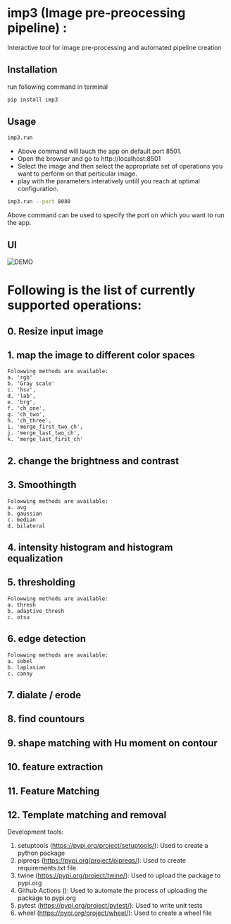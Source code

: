 # imp3 (Image pre-preocessing pipeline) :
Interactive tool for image pre-processing and automated pipeline creation

## Installation
run following command in terminal
```bash
pip install imp3
```

## Usage
```bash
imp3.run
```
- Above command will lauch the app on default port 8501. 
- Open the browser and go to http://localhost:8501
- Select the image and then select the appropriate set of operations you want to perform on that perticular image. 
- play with the parameters interatively untill you reach at optimal configuration.

```bash
imp3.run --port 8080
```
Above command can be used to specify the port on which you want to run the app.

## UI
![DEMO](https://github.com/bokey007/imp3/blob/main/media/demo.gif)

# Following is the list of currently supported operations:

## 0. Resize input image

## 1. map the image to different color spaces
    Folowwing methods are available:
    a. 'rgb'
    b. 'Gray scale'
    c. 'hsv', 
    d. 'lab', 
    e. 'brg', 
    f. 'ch_one',
    g. 'ch_two',
    h. 'ch_three',
    i. 'merge_first_two_ch',
    j. 'merge_last_two_ch', 
    k. 'merge_last_first_ch'

## 2. change the brightness and contrast

## 3. Smoothingth
    Folowwing methods are available:
    a. avg
    b. gaussian
    c. median
    d. bilateral

## 4. intensity histogram and histogram equalization

## 5. thresholding
    Folowwing methods are available:
    a. thresh
    b. adaptive_thresh
    c. otsu

## 6. edge detection
    Folowwing methods are available:
    a. sobel
    b. laplasian
    c. canny


## 7. dialate / erode

## 8. find countours

## 9. shape matching with Hu moment on contour

## 10. feature extraction
    
## 11. Feature Matching

## 12. Template matching and removal
    
Development tools:

1. setuptools (https://pypi.org/project/setuptools/): Used to create a python package
2. pipreqs (https://pypi.org/project/pipreqs/): Used to create requirements.txt file
3. twine (https://pypi.org/project/twine/): Used to upload the package to pypi.org
4. Github Actions (): Used to automate the process of uploading the package to pypi.org
5. pytest (https://pypi.org/project/pytest/): Used to write unit tests
6. wheel (https://pypi.org/project/wheel/): Used to create a wheel file

